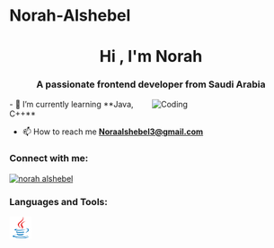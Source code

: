 # Norah-Alshebel
<h1 align="center">Hi , I'm Norah</h1>
<h3 align="center">A passionate frontend developer from Saudi Arabia</h3>
<img align="right" alt="Coding" width="250" src="https://media.tenor.com/GfSX-u7VGM4AAAAC/coding.gif">
- 🌱 I’m currently learning **Java, C++**

- 📫 How to reach me **Noraalshebel3@gmail.com**

<h3 align="left">Connect with me:</h3>
<p align="left">
<a href="https://linkedin.com/in/norah alshebel" target="blank"><img align="center" src="https://raw.githubusercontent.com/rahuldkjain/github-profile-readme-generator/master/src/images/icons/Social/linked-in-alt.svg" alt="norah alshebel" height="30" width="40" /></a>
</p>

<h3 align="left">Languages and Tools:</h3>
<p align="left"> <a href="https://www.java.com" target="_blank" rel="noreferrer"> <img src="https://raw.githubusercontent.com/devicons/devicon/master/icons/java/java-original.svg" alt="java" width="40" height="40"/> </a> </p>
